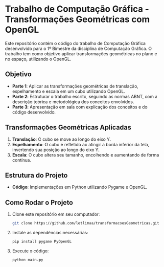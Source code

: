 # Trabalho de Computação Gráfica - Transformações Geométricas com OpenGL

Este repositório contém o código do trabalho de Computação Gráfica desenvolvido para o 1º Bimestre da disciplina de Computação Gráfica. O trabalho tem como objetivo aplicar transformações geométricas no plano e no espaço, utilizando o OpenGL.

## Objetivo

- **Parte 1**: Aplicar as transformações geométricas de translação, espelhamento e escala em um cubo utilizando OpenGL.
- **Parte 2**: Estruturar o trabalho escrito, seguindo as normas ABNT, com a descrição teórica e metodológica dos conceitos envolvidos.
- **Parte 3**: Apresentação em sala com explicação dos conceitos e do código desenvolvido.

## Transformações Geométricas Aplicadas

1. **Translação**: O cubo se move ao longo do eixo Y.
2. **Espelhamento**: O cubo é refletido ao atingir a borda inferior da tela, invertendo sua posição ao longo do eixo Y.
3. **Escala**: O cubo altera seu tamanho, encolhendo e aumentando de forma contínua.

## Estrutura do Projeto

- **Código**: Implementações em Python utilizando Pygame e OpenGL.

## Como Rodar o Projeto

1. Clone este repositório em seu computador:
   ```bash
   git clone https://github.com/letlimaa/transformacoesGeometricas.git
   ```

2. Instale as dependências necessárias:
   ```bash
   pip install pygame PyOpenGL
   ```

3. Execute o código:
   ```bash
   python main.py
   ```
